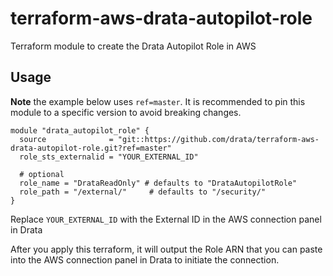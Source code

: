 # terraform-aws-drata-autopilot-role

Terraform module to create the Drata Autopilot Role in AWS

## Usage

**Note** the example below uses `ref=master`. It is recommended to pin this module to a specific version to avoid breaking changes.

```
module "drata_autopilot_role" {
  source              = "git::https://github.com/drata/terraform-aws-drata-autopilot-role.git?ref=master"
  role_sts_externalid = "YOUR_EXTERNAL_ID"

  # optional
  role_name = "DrataReadOnly" # defaults to "DrataAutopilotRole"
  role_path = "/external/"     # defaults to "/security/"
}
```

Replace `YOUR_EXTERNAL_ID` with the External ID in the AWS connection panel in Drata

After you apply this terraform, it will output the Role ARN that you can paste into the AWS connection panel in Drata to initiate the connection.
